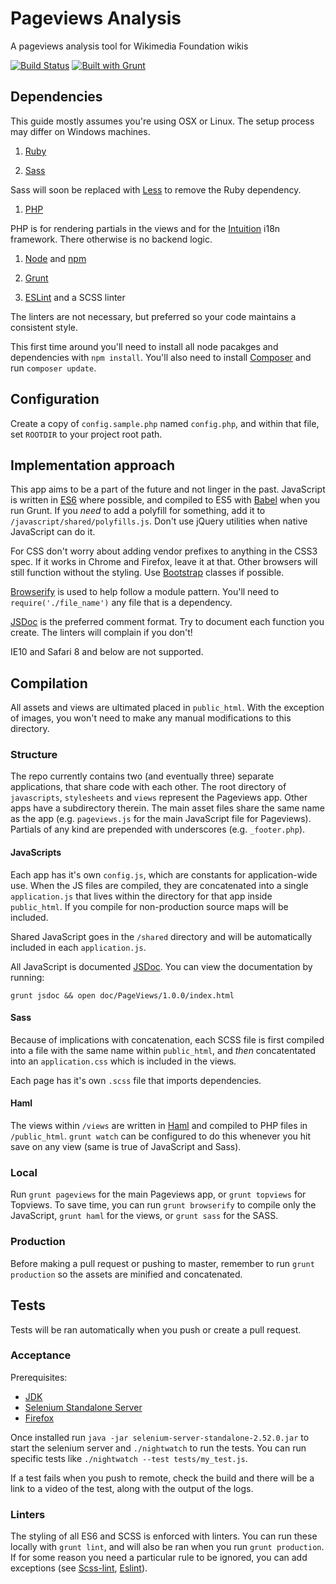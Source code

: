 # Pageviews Analysis
A pageviews analysis tool for Wikimedia Foundation wikis

[![Build Status](https://travis-ci.org/MusikAnimal/pageviews.svg?branch=master)](https://travis-ci.org/MusikAnimal/pageviews)
[![Built with Grunt](https://cdn.gruntjs.com/builtwith.png)](http://gruntjs.com/)

## Dependencies
This guide mostly assumes you're using OSX or Linux. The setup process may differ on Windows machines.

1. [Ruby](https://www.ruby-lang.org/en/)

1. [Sass](http://sass-lang.com/)

  Sass will soon be replaced with [Less](http://lesscss.org/) to remove the Ruby dependency.

1. [PHP](http://php.net/)

  PHP is for rendering partials in the views and for the [Intuition](https://github.com/Krinkle/intuition) i18n framework. There otherwise is no backend logic.

1. [Node](https://nodejs.org/en/) and [npm](https://www.npmjs.com/)

1. [Grunt](http://gruntjs.com/)

1. [ESLint](http://eslint.org/) and a SCSS linter

  The linters are not necessary, but preferred so your code maintains a consistent style.

This first time around you'll need to install all node pacakges and dependencies with `npm install`. You'll also need to install [Composer](https://getcomposer.org/) and run `composer update`.

## Configuration

Create a copy of `config.sample.php` named `config.php`, and within that file, set `ROOTDIR` to your project root path.

## Implementation approach
This app aims to be a part of the future and not linger in the past. JavaScript is written in [ES6](http://es6-features.org/)
where possible, and compiled to ES5 with [Babel](https://babeljs.io/) when you run Grunt. If you _need_ to add a polyfill for
something, add it to `/javascript/shared/polyfills.js`. Don't use jQuery utilities when native JavaScript can do it.

For CSS don't worry about adding vendor prefixes to anything in the CSS3 spec. If it works in Chrome and Firefox, leave it
at that. Other browsers will still function without the styling. Use [Bootstrap](http://getbootstrap.com/) classes if possible.

[Browserify](http://browserify.org/) is used to help follow a module pattern. You'll need to `require('./file_name')` any file that is a dependency.

[JSDoc](http://usejsdoc.org/) is the preferred comment format. Try to document each function you create. The linters will complain if you don't!

IE10 and Safari 8 and below are not supported.

## Compilation
All assets and views are ultimated placed in `public_html`. With the exception of images, you won't need to make any manual modifications to this directory.

### Structure
The repo currently contains two (and eventually three) separate applications, that share code with each other. The root directory of `javascripts`, `stylesheets` and `views` represent the Pageviews app. Other apps have a subdirectory therein. The main asset files share the same name as the app (e.g. `pageviews.js` for the main JavaScript file for Pageviews). Partials of any kind are prepended with underscores (e.g. `_footer.php`).

#### JavaScripts
Each app has it's own `config.js`, which are constants for application-wide use. When the JS files are compiled, they are concatenated into a single `application.js` that lives within the directory for that app inside `public_html`. If you compile for non-production source maps will be included.

Shared JavaScript goes in the `/shared` directory and will be automatically included in each `application.js`.

All JavaScript is documented [JSDoc](http://usejsdoc.org/). You can view the documentation by running:
```
grunt jsdoc && open doc/PageViews/1.0.0/index.html
```

#### Sass
Because of implications with concatenation, each SCSS file is first compiled into a file with the same name within `public_html`, and _then_ concatentated into an `application.css` which is included in the views.

Each page has it's own `.scss` file that imports dependencies.

#### Haml
The views within `/views` are written in [Haml](https://github.com/arnaud-lb/MtHaml) and compiled to PHP files in `/public_html`. `grunt watch` can be configured to do this whenever you hit save on any view (same is true of JavaScript and Sass).

### Local
Run `grunt pageviews` for the main Pageviews app, or `grunt topviews` for Topviews. To save time, you can run `grunt browserify` to compile only the JavaScript, `grunt haml` for the views, or `grunt sass` for the SASS.

### Production
Before making a pull request or pushing to master, remember to run `grunt production` so the assets are minified and concatenated.

## Tests
Tests will be ran automatically when you push or create a pull request.

### Acceptance
Prerequisites:
* [JDK](http://www.oracle.com/technetwork/java/javase/downloads/index.html)
* [Selenium Standalone Server](http://www.seleniumhq.org/download/)
* [Firefox](http://www.mozilla.org/firefox-download)

Once installed run `java -jar selenium-server-standalone-2.52.0.jar` to start the selenium server and `./nightwatch` to run the tests. You can run specific tests like `./nightwatch --test tests/my_test.js`.

If a test fails when you push to remote, check the build and there will be a link to a video of the test, along with the output of the logs.

### Linters
The styling of all ES6 and SCSS is enforced with linters. You can run these locally with `grunt lint`, and will also be ran when you run `grunt production`. If for some reason you need a particular rule to be ignored, you can add exceptions (see [Scss-lint](https://github.com/brigade/scss-lint/blob/master/lib/scss_lint/linter/README.md#disablelinterreason), [Eslint](http://eslint.org/docs/user-guide/configuring)).
